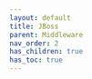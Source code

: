 ```yaml
---
layout: default
title: JBoss
parent: Middleware
nav_order: 2
has_children: true
has_toc: true
---
```

